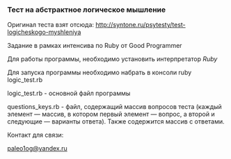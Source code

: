 <h3>Тест на абстрактное логическое мышление</h3>

Оригинал теста взят отсюда: http://syntone.ru/psytesty/test-logicheskogo-myshleniya

Задание в рамках интенсива по Ruby от Good Programmer

Для работы программы, необходимо установить интерпрeтатор <em>Ruby</em>

Для запуска программы необходимо набрать в консоли ruby logic_test.rb

logic_test.rb - основной файл программы

questions_keys.rb - файл, содержащий массив вопросов теста (каждый элемент — массив, в котором первый элемент — вопрос, а второй и следующие — варианты ответа). Также содержится массив с ответами.

Контакт для связи:

paleo1og@yandex.ru
